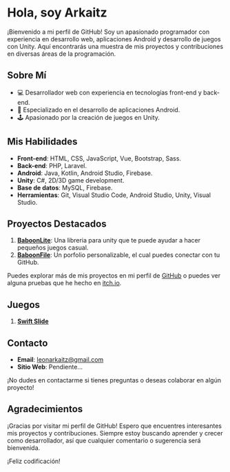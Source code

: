 # Hola, soy Arkaitz

¡Bienvenido a mi perfil de GitHub! Soy un apasionado programador con experiencia en desarrollo web, aplicaciones Android y desarrollo de juegos con Unity. Aquí encontrarás una muestra de mis proyectos y contribuciones en diversas áreas de la programación.

## Sobre Mí

- 💻 Desarrollador web con experiencia en tecnologías front-end y back-end.
- 📱 Especializado en el desarrollo de aplicaciones Android.
- 🕹️ Apasionado por la creación de juegos en Unity.

## Mis Habilidades

- **Front-end**: HTML, CSS, JavaScript, Vue, Bootstrap, Sass.
- **Back-end**: PHP, Laravel.
- **Android**: Java, Kotlin, Android Studio, Firebase.
- **Unity**: C#, 2D/3D game development.
- **Base de datos**: MySQL, Firebase.
- **Herramientas**: Git, Visual Studio Code, Android Studio, Unity, Visual Studio.

## Proyectos Destacados

1. **[BaboonLite](https://github.com/ArkaitzL/baboonLite-2-)**: Una libreria para unity que te puede ayudar a hacer pequeños juegos casual.
2. **[BaboonFile](https://github.com/ArkaitzL/baboonfile)**: Un porfolio personalizable, el cual puedes conectar con tu GitHub.

Puedes explorar más de mis proyectos en mi perfil de [GitHub](https://github.com/ArkaitzL/baboonfile) o puedes ver alguna pruebas que he hecho en [itch.io](https://baboongamesoficial.itch.io/).

## Juegos

1. **[Swift Slide](https://play.google.com/store/apps/details?id=com.BaboonGames.SwiftSlide&hl=es_PE&gl=US&pli=1)**

## Contacto

- **Email**: leonarkaitz@gmail.com
- **Sitio Web**: Pendiente...

¡No dudes en contactarme si tienes preguntas o deseas colaborar en algún proyecto!

## Agradecimientos

¡Gracias por visitar mi perfil de GitHub! Espero que encuentres interesantes mis proyectos y contribuciones. Siempre estoy buscando aprender y crecer como desarrollador, así que cualquier comentario o sugerencia será bienvenida.

¡Feliz codificación!
